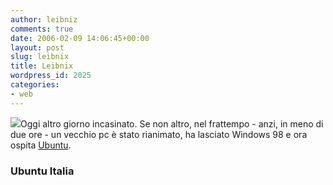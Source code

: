 ```yaml
---
author: leibniz
comments: true
date: 2006-02-09 14:06:45+00:00
layout: post
slug: leibnix
title: Leibnix
wordpress_id: 2025
categories:
- web
---
```


![](http://www.galileocomputing.de/download/buch/769/cover.gif)Oggi altro giorno incasinato. Se non altro, nel frattempo - anzi, in meno di due ore - un vecchio pc è stato rianimato, ha lasciato Windows 98 e ora ospita [Ubuntu](http://www.ubuntuitalia.org/).


### Ubuntu Italia
